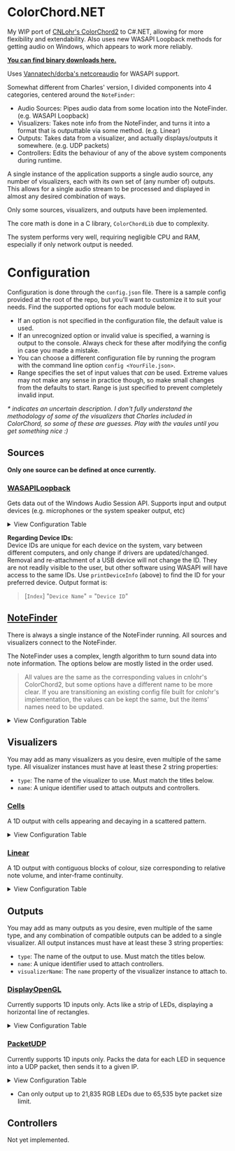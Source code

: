 # ColorChord.NET
My WIP port of [CNLohr's ColorChord2](https://github.com/cnlohr/colorchord) to C#.NET, allowing for more flexibility and extendability. Also uses new WASAPI Loopback methods for getting audio on Windows, which appears to work more reliably.

**[You can find binary downloads here.](https://github.com/CaiB/ColorChord.NET/releases)**

Uses [Vannatech/dorba's netcoreaudio](https://github.com/dorba/netcoreaudio) for WASAPI support.

Somewhat different from Charles' version, I divided components into 4 categories, centered around the `NoteFinder`:
- Audio Sources: Pipes audio data from some location into the NoteFinder. (e.g. WASAPI Loopback)
- Visualizers: Takes note info from the NoteFinder, and turns it into a format that is outputtable via some method. (e.g. Linear)
- Outputs: Takes data from a visualizer, and actually displays/outputs it somewhere. (e.g. UDP packets)
- Controllers: Edits the behaviour of any of the above system components during runtime.

A single instance of the application supports a single audio source, any number of visualizers, each with its own set of (any number of) outputs. This allows for a single audio stream to be processed and displayed in almost any desired combination of ways.

Only some sources, visualizers, and outputs have been implemented.

The core math is done in a C library, `ColorChordLib` due to complexity.

The system performs very well, requiring negligible CPU and RAM, especially if only network output is needed.

# Configuration
Configuration is done through the `config.json` file. There is a sample config provided at the root of the repo, but you'll want to customize it to suit your needs. Find the supported options for each module below.

- If an option is not specified in the configuration file, the default value is used.
- If an unrecognized option or invalid value is specified, a warning is output to the console. Always check for these after modifying the config in case you made a mistake.
- You can choose a different configuration file by running the program with the command line option `config <YourFile.json>`.
- Range specifies the set of input values that _can_ be used. Extreme values may not make any sense in practice though, so make small changes from the defaults to start. Range is just specified to prevent completely invalid input.

_* indicates an uncertain description. I don't fully understand the methodology of some of the visualizers that Charles included in ColorChord, so some of these are guesses. Play with the vaules until you get something nice :)_

## Sources
**Only one source can be defined at once currently.**
### [WASAPILoopback](https://github.com/CaiB/ColorChord.NET/blob/master/ColorChord.NET/Sources/WASAPILoopback.cs)
Gets data out of the Windows Audio Session API. Supports input and output devices (e.g. microphones or the system speaker output, etc)
<details>
<summary>View Configuration Table</summary>

| Name | Type | Default | Range | Description |
|---|---|---|---|---|
| `device` | `string` | `"default"` | `"default"`, `"defaultTracking"`, Device IDs | If `"default"`, then the default device at the time of startup will be used. If `"defaultTracking"`, the default device will be used, and will keep up with changes to the default, switching as the system does (not yet implemented). If a device ID is sepcified, that device is used, but if it is not found, then behaviour reverts to `"default"`. |
| `useInput` | `bool` | `false` | | Determines whether to choose the default capture device (e.g. microphone), or default render device (e.g. speakers) when choosing a device. Only useful if the default device is selected in `device` (above).
| `printDeviceInfo` | `bool` | `true` | | If `true`, outputs currently connected devices and their IDs at startup, to help you find a device. |
</details>

**Regarding Device IDs:**  
Device IDs are unique for each device on the system, vary between different computers, and only change if drivers are updated/changed. Removal and re-attachment of a USB device will not change the ID. They are not readily visible to the user, but other software using WASAPI will have access to the same IDs. Use `printDeviceInfo` (above) to find the ID for your preferred device. Output format is:
> [`Index`] "`Device Name`" = "`Device ID`"

## [NoteFinder](https://github.com/CaiB/ColorChord.NET/blob/master/ColorChord.NET/NoteFinder.cs)
There is always a single instance of the NoteFinder running. All sources and visualizers connect to the NoteFinder.

The NoteFinder uses a complex, length algorithm to turn sound data into note information. The options below are mostly listed in the order used.
> All values are the same as the corresponding values in cnlohr's ColorChord2, but some options have a different name to be more clear. If you are transitioning an existing config file built for cnlohr's implementation, the values can be kept the same, but the items' names need to be updated.

<details>
<summary>View Configuration Table</summary>

| Name | cnlohr Name | Type | Default | Range | Description |
|---|---|---|---|---|---|
| `minFreq` | `base_hz` | `int` | 55 | 0-20000 | The minimum frequency analyzed. (in Hz) |
| `DFTIIR` | `dft_iir` | `float` | 0.65 | 0.0~1.0 | Determines how much the previous frame's DFT data is used in the next frame. Smooths out rapid changes from frame-to-frame, but can cause delay if too strong. | 
| `DFTAmp` | `amplify` | `float` | 2.0 | 0.0~10000.0 | Determines how much the raw DFT data is amplified before being used. |
| `DFTSlope` | `slope` | `float` | 0.1 | 0.0~10000.0 | The slope of the extra frequency-dependent amplification done to raw DFT data. Positive values increase sensitivity at higher frequencies. |
| `octaveFilterIterations` | `filter_iter` | `int` | 2 | 0~10000 | How often to run the octave data filter. This smoothes out each bin with adjacent ones. | 
| `octaveFilterStrength` | `filter_strength` | `float` | 0.5 | 0.0~1.0 | How strong the octave data filter is. Higher values mean each bin is more aggresively averaged with adjacent bins. Higher values mean less glitchy, but also less clear note peaks. |
| `noteInfluenceDist` | `note_jumpability` | `float` | 1.8 | 0.0~100.0 | How close a note needs to be to a distribution peak in order to be merged. |
| `noteAttachFreqIIR` | `note_attach_freq_iir` | `float` | 0.3 | 0.0~1.0 | How strongly the note merging filter affects the note frequency. Stronger filter means notes take longer to shift positions to move together. |
| `noteAttachAmpIIR` | `note_attach_amp_iir` | `float` | 0.35 | 0.0~1.0 | How strongly the note merging filter affects the note amplitude. Stronger filter means notes take longer to merge fully in amplitude. |
| `noteAttachAmpIIR2` | `note_attach_amp_iir2` | `float` | 0.25 | 0.0~1.0 | This filter is applied to notes between cycles in order to smooth their amplitudes over time. |
| `noteCombineDistance` | `note_combine_distance` | `float` | 0.5 | 0.0~100.0 | How close two existing notes need to be in order to get combined into a single note. |
| `noteOutputChop` | `note_out_chop` | `float` | 0.05 | 0.0~100.0 | Notes below this value get zeroed. Increase if low-amplitude notes are causing noise in output. |
</details>

## Visualizers

You may add as many visualizers as you desire, even multiple of the same type. All visualizer instances must have at least these 2 string properties:
* `type`: The name of the visualizer to use. Must match the titles below.
* `name`: A unique identifier used to attach outputs and controllers.
### [Cells](https://github.com/CaiB/ColorChord.NET/blob/master/ColorChord.NET/Visualizers/Cells.cs)
A 1D output with cells appearing and decaying in a scattered pattern.
<details>
<summary>View Configuration Table</summary>

| Name | Type | Default | Range | Description |
|---|---|---|---|---|
| `ledCount` | `int` | 50 | 1~100000 | The number of discrete data points to output. |
| `frameRate` | `int` | 60 | 0~1000 | The number of data frames to attempt to calculate per second. Determines how fast the data is outputted. |
| `ledFloor` | `float` | 0.1 | 0.0~1.0 | *The minimum intensity of an LED, before it is output as black instead. |
| `lightSiding` | `float` | 1.9 | 0.0~100.0 | *Not sure. |
| `saturationAmplifier` | `float` | 2.0 | 0.0~100.0 | *Multiplier for colour saturation before conversion to RGB and output. |
| `qtyAmp` | `float` | 20 | 0.0~100.0 | *Not sure. |
| `steadyBright` | `bool` | false | | *Not sure. |
| `timeBased` | `bool` | false | | *Whether lights get added from the left side creating a time-dependent decay pattern, or are added randomly. |
| `snakey` | `bool` | false | | *Not sure. |
| `enable` | `bool` | true | | Whether to use this visualizer. |
</details>

### [Linear](https://github.com/CaiB/ColorChord.NET/blob/master/ColorChord.NET/Visualizers/Linear.cs)
A 1D output with contiguous blocks of colour, size corresponding to relative note volume, and inter-frame continuity.
<details>
<summary>View Configuration Table</summary>

| Name | Type | Default | Range | Description |
|---|---|---|---|---|
| `ledCount` | `int` | 50 | 1~100000 | The number of discrete data points to output. |
| `lightSiding` | `float` | 1.0 | 0.0~100.0 | *Not sure. |
| `ledFloor` | `float` | 0.1 | 0.0~1.0 | *The minimum intensity of an LED, before it is output as black instead. |
| `frameRate` | `int` | 60 | 0~1000 | The number of data frames to attempt to calculate per second. Determines how fast the data is outputted. |
| `isCircular` | `bool` | false | | Whether to treat the output as a circle, allowing wrap-around, or as a line with hard ends. |
| `steadyBright` | `bool` | false | | *Not sure. |
| `ledLimit` | `float` | 1.0 | 0.0~1.0 | *The maximum LED brightness. |
| `saturationAmplifier` | `float` | 1.6 | 0.0~100.0 | *Multiplier for colour saturation before conversion to RGB and output. |
| `enable` | `bool` | true | | Whether to use this visualizer. |
</details>

## Outputs
You may add as many outputs as you desire, even multiple of the same type, and any combination of compatible outputs can be added to a single visualizer. All output instances must have at least these 3 string properties:
* `type`: The name of the output to use. Must match the titles below.
* `name`: A unique identifier used to attach controllers.
* `visualizerName`: The `name` property of the visualizer instance to attach to.

### [DisplayOpenGL](https://github.com/CaiB/ColorChord.NET/blob/master/ColorChord.NET/Outputs/DisplayOpenGL.cs)
Currently supports 1D inputs only. Acts like a strip of LEDs, displaying a horizontal line of rectangles.
<details>
<summary>View Configuration Table</summary>

| Name | Type | Default | Range | Description |
|---|---|---|---|---|
| `paddingLeft` | `float` | 0.0 | 0.0~2.0 | Amount of blank space to leave on the left side of the window. 1 corresponds to half of the window. |
| `paddingRight` | `float` | 0.0 | 0.0~2.0 | Amount of blank space to leave on the right side of the window. 1 corresponds to half of the window. |
| `paddingTop` | `float` | 0.0 | 0.0~2.0 | Amount of blank space to leave on the top of the window. 1 corresponds to half of the window. |
| `paddingBottom` | `float` | 0.0 | 0.0~2.0 | Amount of blank space to leave on the bottom of the window. 1 corresponds to half of the window. |
| `windowHeight` | `int` | 100 | 10~4000 | The height of the window, in pixels. |
| `windowWidth` | `int` | 1280 | 10~4000 | The width of the window, in pixels. |
</details>

### [PacketUDP](https://github.com/CaiB/ColorChord.NET/blob/master/ColorChord.NET/Outputs/PacketUDP.cs)
Currently supports 1D inputs only. Packs the data for each LED in sequence into a UDP packet, then sends it to a given IP.
<details>
<summary>View Configuration Table</summary>

| Name | Type | Default | Range | Description |
|---|---|---|---|---|
| `ip` | `string` | 127.0.0.1 | Valid IPs | The IP to send the packets to. |
| `port` | `int` | 7777 | 0~65535 | The port to send the packets to. |
| `paddingFront` | `int` | 0 | 0~1000 | Blank bytes to append to the front of the packet. (Charles' output seemed to always append a single blank byte, so this is just to maintain compatibility) |
| `paddingBack` | `int` | 0 | 0~1000 | Blank bytes to append to the back of the packet. |
| `enable` | `bool` | true | | Whether to use this output. |
</details>

- Can only output up to 21,835 RGB LEDs due to 65,535 byte packet size limit.

## Controllers
Not yet implemented.